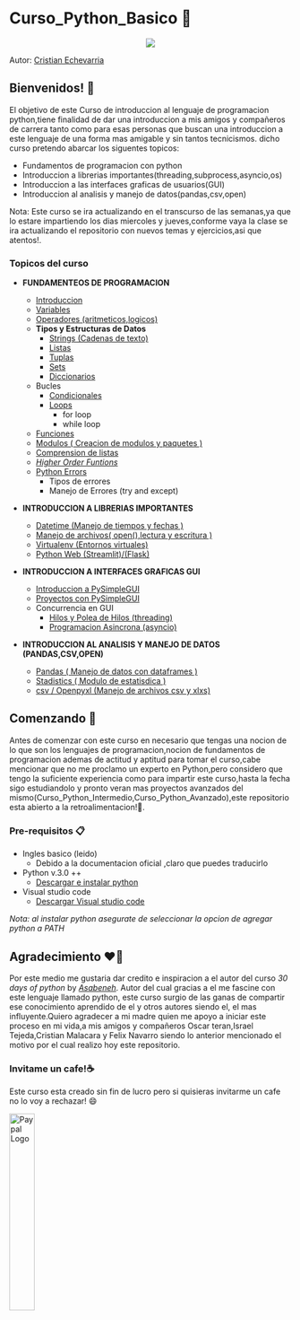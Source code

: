 # Curso_Python_Basico 💯

<p align="center">
  <img src="https://res.cloudinary.com/practicaldev/image/fetch/s--jPSX-ydn--/c_imagga_scale,f_auto,fl_progressive,h_900,q_auto,w_1600/https://dev-to-uploads.s3.amazonaws.com/i/tteuu4xw5tomxb7l0xjx.png"> 
</p>

Autor: [Cristian Echevarria](https://github.com/Echxvx2610)

## Bienvenidos! 🥳

El objetivo de este Curso de introduccion al lenguaje de programacion python,tiene finalidad de dar una introduccion a mis amigos y compañeros de carrera tanto como para esas personas que buscan una introduccion a este lenguaje de una forma mas amigable y sin tantos tecnicismos. dicho curso pretendo abarcar los  siguentes topicos:

* Fundamentos de programacion con python
* Introduccion a librerias importantes(threading,subprocess,asyncio,os)
* Introduccion a las interfaces graficas de usuarios(GUI)
* Introduccion al analisis y manejo de datos(pandas,csv,open)

Nota: Este curso se ira actualizando en el transcurso de las semanas,ya que lo estare impartiendo los dias miercoles y jueves,conforme vaya la clase se ira actualizando el repositorio con nuevos temas y ejercicios,asi que atentos!.

### Topicos del curso
* **FUNDAMENTEOS DE PROGRAMACION**
  * [Introduccion](./Introduccion/Introduccion.md)
  * [Variables](./Variables/variables.md)
  * [Operadores (aritmeticos,logicos)](./Operadores/operadores.md)
  * **Tipos y Estructuras de Datos**
    * [Strings (Cadenas de texto)](./Strings/strings.md)
    * [Listas](./Listas/listas.md)
    * [Tuplas](./Tuplas/tuplas.md)
    * [Sets]()
    * [Diccionarios]()
  * Bucles
    * [Condicionales]()
    * [Loops]()
      * for loop
      * while loop
  * [Funciones]()
  * [Modulos ( Creacion de modulos y paquetes )]()
  * [Comprension de listas]()
  * [ *Higher Order Funtions* ]()
  * [Python Errors]()
    * Tipos de errores
    * Manejo de Errores (try and except)
* **INTRODUCCION A LIBRERIAS IMPORTANTES**
  * [Datetime (Manejo de tiempos y fechas )]()
  * [Manejo de archivos( open(),lectura y escritura )]()
  * [Virtualenv (Entornos virtuales)]()
  * [Python Web (Streamlit)/(Flask)]()

* **INTRODUCCION A INTERFACES GRAFICAS GUI**
  * [Introduccion a PySimpleGUI]()
  * [Proyectos con PySimpleGUI]()
  * Concurrencia en GUI
      * [Hilos y Polea de Hilos (threading)]()
      * [Programacion Asincrona (asyncio)]()
* **INTRODUCCION AL ANALISIS Y MANEJO DE DATOS (PANDAS,CSV,OPEN)**
  * [Pandas ( Manejo de datos con dataframes )]()
  * [Stadistics ( Modulo de estatisdica )]()
  * [csv / Openpyxl (Manejo de archivos csv y xlxs)]()


## Comenzando 🚀
Antes de comenzar con este curso en necesario que tengas una nocion de lo que son los lenguajes de programacion,nocion de fundamentos de programacion ademas de actitud y aptitud para tomar el curso,cabe mencionar que no me proclamo un experto en Python,pero considero que tengo la suficiente experiencia como para impartir este curso,hasta la fecha sigo estudiandolo y pronto veran mas proyectos avanzados del mismo(Curso_Python_Intermedio,Curso_Python_Avanzado),este repositorio esta abierto a la retroalimentacion!💙.

### Pre-requisitos 📋
* Ingles basico (leido)
  * Debido a la documentacion oficial ,claro que puedes traducirlo
* Python v.3.0 ++
  * [Descargar e instalar python](https://www.python.org/downloads/)
* Visual studio code
  * [Descargar Visual studio code](https://code.visualstudio.com/download)

*Nota: al instalar python asegurate de seleccionar la opcion de agregar python a PATH*

## Agradecimiento ❤️👏
Por este medio me gustaria dar credito e inspiracion a el autor del curso *30 days of python* by [*Asabeneh*](https://github.com/Asabeneh). Autor del cual gracias a el me fascine con este lenguaje llamado python, este curso surgio de las ganas de compartir ese conocimiento aprendido de el y otros autores siendo el, el mas influyente.Quiero agradecer a mi madre quien me apoyo a iniciar este proceso en mi vida,a mis amigos y compañeros Oscar teran,Israel Tejeda,Cristian Malacara y Felix Navarro siendo lo anterior mencionado el motivo por el cual realizo hoy este repositorio.

### Invitame un cafe!☕
Este curso esta creado sin fin de lucro pero si quisieras invitarme un cafe no lo voy a rechazar! 😄
<p aling="center">
<a href = "https://www.paypal.me/EchevarriaMendoza"><img src="https://encrypted-tbn0.gstatic.com/images?q=tbn:ANd9GcRYpMm0nMZaUx422jSOgQB74ZQHKdKQIsqtEA&usqp=CAU" alt='Paypal Logo' style="width:30%"/></a>
</p>
